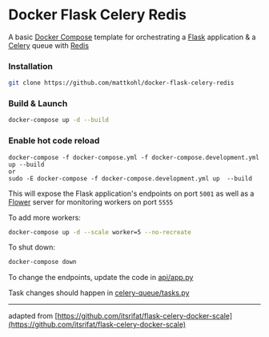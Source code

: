 # Docker Flask Celery Redis

A basic [Docker Compose](https://docs.docker.com/compose/) template for orchestrating a [Flask](http://flask.pocoo.org/) application & a [Celery](http://www.celeryproject.org/) queue with [Redis](https://redis.io/)

### Installation

```bash
git clone https://github.com/mattkohl/docker-flask-celery-redis
```

### Build & Launch

```bash
docker-compose up -d --build
```

### Enable hot code reload

```
docker-compose -f docker-compose.yml -f docker-compose.development.yml up --build
or
sudo -E docker-compose -f docker-compose.development.yml up  --build
```

This will expose the Flask application's endpoints on port `5001` as well as a [Flower](https://github.com/mher/flower) server for monitoring workers on port `5555`

To add more workers:
```bash
docker-compose up -d --scale worker=5 --no-recreate
```

To shut down:

```bash
docker-compose down
```


To change the endpoints, update the code in [api/app.py](api/app.py)

Task changes should happen in [celery-queue/tasks.py](celery-queue/tasks.py)

---

adapted from [https://github.com/itsrifat/flask-celery-docker-scale](https://github.com/itsrifat/flask-celery-docker-scale)
